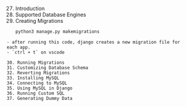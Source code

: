 27. Introduction 
28. Supported Database Engines 
29. Creating Migrations 
    ```python
    python3 manage.py makemigrations
```
- after running this code, django creates a new migration file for each app.
- `ctrl + t` on vscode 
  
30. Running Migrations 
31. Customizing Database Schema
32. Reverting Migrations 
33. Installing MySQL 
34. Connecting to MySQL 
35. Using MySQL in Django 
36. Running Custom SQL
37. Generating Dummy Data 
